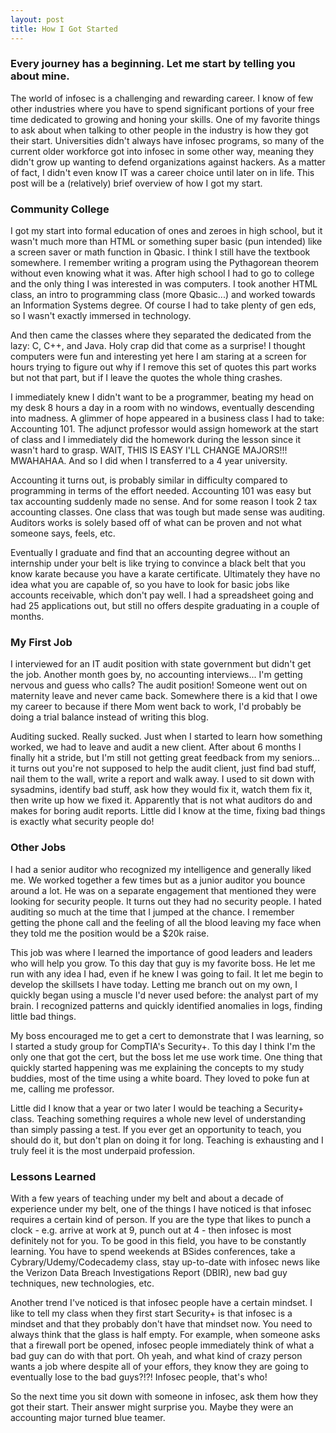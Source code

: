 ```yaml
---
layout: post
title: How I Got Started
---
```


### Every journey has a beginning.  Let me start by telling you about mine.

The world of infosec is a challenging and rewarding career. I know of few other industries where you have to spend significant portions of your free time dedicated to growing and honing your skills. One of my favorite things to ask about when talking to other people in the industry is how they got their start. Universities didn't always have infosec programs, so many of the current older workforce got into infosec in some other way, meaning they didn't grow up wanting to defend organizations against hackers. As a matter of fact, I didn't even know IT was a career choice until later on in life. This post will be a (relatively) brief overview of how I got my start.

### Community College

I got my start into formal education of ones and zeroes in high school, but it wasn't much more than HTML or something super basic (pun intended) like a screen saver or math function in Qbasic. I think I still have the textbook somewhere. I remember writing a program using the Pythagorean theorem without even knowing what it was.
After high school I had to go to college and the only thing I was interested in was computers. I took another HTML class, an intro to programming class (more Qbasic...) and worked towards an Information Systems degree. Of course I had to take plenty of gen eds, so I wasn't exactly immersed in technology.

And then came the classes where they separated the dedicated from the lazy: C, C++, and Java. Holy crap did that come as a surprise! I thought computers were fun and interesting yet here I am staring at a screen for hours trying to figure out why if I remove this set of quotes this part works but not that part, but if I leave the quotes the whole thing crashes.

I immediately knew I didn't want to be a programmer, beating my head on my desk 8 hours a day in a room with no windows, eventually descending into madness. A glimmer of hope appeared in a business class I had to take: Accounting 101. The adjunct professor would assign homework at the start of class and I immediately did the homework during the lesson since it wasn't hard to grasp. WAIT, THIS IS EASY I'LL CHANGE MAJORS!!! MWAHAHAA. And so I did when I transferred to a 4 year university.

Accounting it turns out, is probably similar in difficulty compared to programming in terms of the effort needed. Accounting 101 was easy but tax accounting suddenly made no sense. And for some reason I took 2 tax accounting classes. One class that was tough but made sense was auditing. Auditors works is solely based off of what can be proven and not what someone says, feels, etc.

Eventually I graduate and find that an accounting degree without an internship under your belt is like trying to convince a black belt that you know karate because you have a karate certificate. Ultimately they have no idea what you are capable of, so you have to look for basic jobs like accounts receivable, which don't pay well. I had a spreadsheet going and had 25 applications out, but still no offers despite graduating in a couple of months.

### My First Job

I interviewed for an IT audit position with state government but didn't get the job. Another month goes by, no accounting interviews... I'm getting nervous and guess who calls? The audit position! Someone went out on maternity leave and never came back. Somewhere there is a kid that I owe my career to because if there Mom went back to work, I'd probably be doing a trial balance instead of writing this blog.

Auditing sucked. Really sucked. Just when I started to learn how something worked, we had to leave and audit a new client. After about 6 months I finally hit a stride, but I'm still not getting great feedback from my seniors... it turns out you're not supposed to help the audit client, just find bad stuff, nail them to the wall, write a report and walk away. I used to sit down with sysadmins, identify bad stuff, ask how they would fix it, watch them fix it, then write up how we fixed it. Apparently that is not what auditors do and makes for boring audit reports. Little did I know at the time, fixing bad things is exactly what security people do!

### Other Jobs

I had a senior auditor who recognized my intelligence and generally liked me. We worked together a few times but as a junior auditor you bounce around a lot. He was on a separate engagement that mentioned they were looking for security people. It turns out they had no security people. I hated auditing so much at the time that I jumped at the chance. I remember getting the phone call and the feeling of all the blood leaving my face when they told me the position would be a $20k raise.

This job was where I learned the importance of good leaders and leaders who will help you grow. To this day that guy is my favorite boss. He let me run with any idea I had, even if he knew I was going to fail. It let me begin to develop the skillsets I have today. Letting me branch out on my own, I quickly began using a muscle I'd never used before: the analyst part of my brain. I recognized patterns and quickly identified anomalies in logs, finding little bad things.

My boss encouraged me to get a cert to demonstrate that I was learning, so I started a study group for CompTIA's Security+. To this day I think I'm the only one that got the cert, but the boss let me use work time. One thing that quickly started happening was me explaining the concepts to my study buddies, most of the time using a white board. They loved to poke fun at me, calling me professor.

Little did I know that a year or two later I would be teaching a Security+ class. Teaching something requires a whole new level of understanding than simply passing a test. If you ever get an opportunity to teach, you should do it, but don't plan on doing it for long. Teaching is exhausting and I truly feel it is the most underpaid profession.

### Lessons Learned

With a few years of teaching under my belt and about a decade of experience under my belt, one of the things I have noticed is that infosec requires a certain kind of person. If you are the type that likes to punch a clock - e.g. arrive at work at 9, punch out at 4 - then infosec is most definitely not for you. To be good in this field, you have to be constantly learning. You have to spend weekends at BSides conferences, take a Cybrary/Udemy/Codecademy class, stay up-to-date with infosec news like the Verizon Data Breach Investigations Report (DBIR), new bad guy techniques, new technologies, etc.

Another trend I've noticed is that infosec people have a certain mindset. I like to tell my class when they first start Security+ is that infosec is a mindset and that they probably don't have that mindset now. You need to always think that the glass is half empty. For example, when someone asks that a firewall port be opened, infosec people immediately think of what a bad guy can do with that port. Oh yeah, and what kind of crazy person wants a job where despite all of your effors, they know they are going to eventually lose to the bad guys?!?! Infosec people, that's who!

So the next time you sit down with someone in infosec, ask them how they got their start. Their answer might surprise you. Maybe they were an accounting major turned blue teamer.
